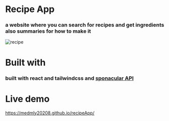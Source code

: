 # Recipe App

### a website where you can search for recipes and get ingredients also summaries for how to make it



![recipe](https://user-images.githubusercontent.com/69359301/212997587-8facac89-59f2-40ec-a1a2-3e3241983e33.png)


# Built with 

 ### built with react and tailwindcss and [sponacular API](https://spoonacular.com/food-api)

# Live demo

https://medmly20208.github.io/recipeApp/

